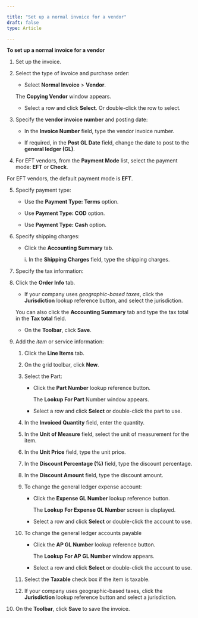 ```yaml
---  

title: "Set up a normal invoice for a vendor"  
draft: false 
type: Article

---
```


**To set up a normal invoice for a vendor**

1.  Set up the invoice.

2.  Select the type of invoice and purchase order:

    - Select **Normal Invoice** > **Vendor**.

    The **Copying Vendor** window appears.

    - Select a row and click **Select**. Or double-click the row to select.

3.  Specify the **vendor invoice number** and posting date:

    - In the **Invoice Number** field, type the vendor invoice number.

    - If required, in the **Post GL Date** field, change the date to post to the **general ledger (GL)**.

4.  For EFT vendors, from the **Payment Mode** list, select the payment mode: **EFT** or **Check**.

For EFT vendors, the default payment mode is **EFT**.

5.  Specify payment type:

    - Use the **Payment Type: Terms** option.

    - Use **Payment Type: COD** option.

    - Use **Payment Type: Cash** option.

   
6.  Specify shipping charges:

    - Click the **Accounting Summary** tab.

        i. In the **Shipping Charges** field, type the shipping charges.

7.  Specify the tax information:

8.  Click the **Order Info** tab.

    - If your company uses *geographic-based taxes*, click the **Jurisdiction** lookup reference button, and select the jurisdiction.

    You can also click the **Accounting Summary** tab and type the tax total in the **Tax total** field.

    - On the **Toolbar**, click **Save**.

9.  Add the *item* or service information:

    1.  Click the **Line Items** tab.

    2.  On the grid toolbar, click **New**.

    3.  Select the Part:

        - Click the **Part Number** lookup reference button.

            The **Lookup For Part** Number window appears.

        - Select a row and click **Select** or double-click the part to use.

    4.  In the **Invoiced Quantity** field, enter the quantity.

    5.  In the **Unit of Measure** field, select the unit of measurement for the item.

    6.  In the **Unit Price** field, type the unit price.

    7.  In the **Discount Percentage (%)** field, type the discount percentage.

    8.  In the **Discount Amount** field, type the discount amount.

    9.  To change the general ledger expense account:

        - Click the **Expense GL Number** lookup reference button.

            The **Lookup For Expense GL Number** screen is displayed.

        - Select a row and click **Select** or double-click the account to use.

    10. To change the general ledger accounts payable

        - Click the **AP GL Number** lookup reference button.

            The **Lookup For AP GL Number** window appears.

        - Select a row and click **Select** or double-click the account to use.

    11. Select the **Taxable** check box if the item is taxable.

    12. If your company uses geographic-based taxes, click the **Jurisdiction** lookup reference button and select a jurisdiction.

10.  On the **Toolbar**, click **Save** to save the invoice.
